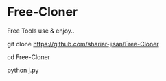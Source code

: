 # Free-Cloner
Free Tools use & enjoy..



git clone https://github.com/shariar-jisan/Free-Cloner 

cd Free-Cloner

python j.py
